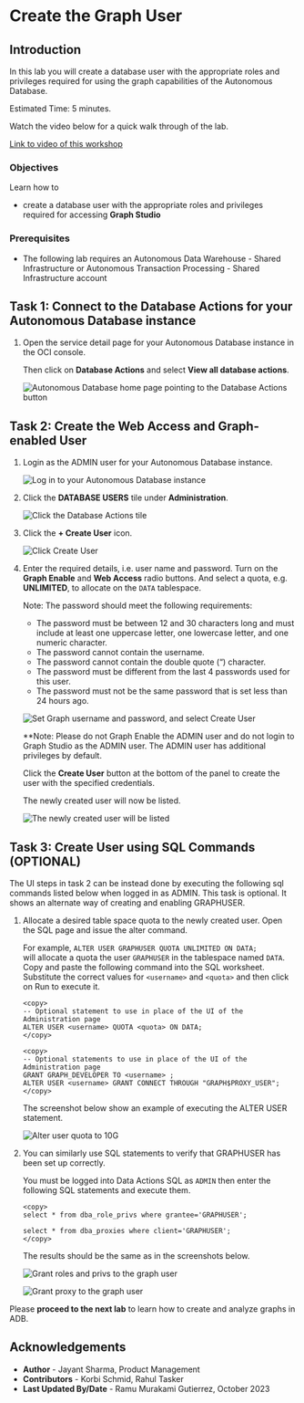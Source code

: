 
# Create the Graph User

## Introduction

In this lab you will create a database user with the appropriate roles and privileges required for using the graph capabilities of the Autonomous Database.

Estimated Time: 5 minutes.

Watch the video below for a quick walk through of the lab.

[Link to video of this workshop](youtube:CQh8Q24Rboc)

### Objectives

Learn how to
-  create a database user with the appropriate roles and privileges required for accessing **Graph Studio**


### Prerequisites

- The following lab requires an Autonomous Data Warehouse - Shared Infrastructure or Autonomous Transaction Processing - Shared Infrastructure account

## Task 1: Connect to the Database Actions for your Autonomous Database instance


1. Open the service detail page for your Autonomous Database instance in the OCI console.  

   Then click on **Database Actions** and select **View all database actions**. 

   ![Autonomous Database home page pointing to the Database Actions button](images/click-database-actions-updated.png "Autonomous Database home page pointing to the Database Actions button")

## Task 2: Create the Web Access and Graph-enabled User

1. Login as the ADMIN user for your Autonomous Database instance.

    ![Log in to your Autonomous Database instance](./images/login.png "Log in to your Autonomous Database instance")

2. Click  the **DATABASE USERS** tile under **Administration**.

   ![Click the Database Actions tile](./images/db-actions-users.png "Click the Database Actions tile")

3. Click the **+ Create User** icon.

    ![Click Create User](./images/db-actions-create-user.png "Click Create User ")

4. Enter the required details, i.e. user name and password. Turn on the **Graph Enable** and **Web Access** radio buttons. And select a quota, e.g. **UNLIMITED**,  to allocate on the `DATA` tablespace.   

   	Note: The password should meet the following requirements:

	- The password must be between 12 and 30 characters long and must include at least one uppercase letter, one lowercase letter, and one numeric character.
	- The password cannot contain the username.
	- The password cannot contain the double quote (“) character.
	- The password must be different from the last 4 passwords used for this user.
	- The password must not be the same password that is set less than 24 hours ago.

	![Set Graph username and password, and select Create User](images/db-actions-create-graph-user.png "Set Graph username and password, and select Create User ")

	**Note: Please do not Graph Enable the ADMIN user and do not login to Graph Studio as the ADMIN user. The ADMIN user has additional privileges by default. 

	Click the **Create User** button at the bottom of the panel to create the user with the specified credentials.

	The newly created user will now be listed.

	![The newly created user will be listed](./images/db-actions-user-created.png "The newly created user will be listed ")   

## Task 3: Create User using SQL Commands (OPTIONAL)

The UI steps in task 2 can be instead done by executing the following sql commands listed below when logged in as ADMIN. This task is optional. It shows an alternate way of creating and enabling GRAPHUSER.

1. Allocate a desired table space quota to the newly created user. Open the SQL page and issue the alter command.

   For example,
   `ALTER USER GRAPHUSER QUOTA UNLIMITED ON DATA;`   
   will allocate a quota the user `GRAPHUSER` in the tablespace named `DATA`.  
   Copy and paste the following command into the SQL worksheet.  
   Substitute the correct values for  `<username>` and `<quota>` and then click on Run to execute it.

      ```
      <copy>
      -- Optional statement to use in place of the UI of the Administration page
      ALTER USER <username> QUOTA <quota> ON DATA;
      </copy>
      ```

      ```
      <copy>
      -- Optional statements to use in place of the UI of the Administration page
      GRANT GRAPH_DEVELOPER TO <username> ;
      ALTER USER <username> GRANT CONNECT THROUGH "GRAPH$PROXY_USER";
      </copy>
      ```

   The screenshot below show an example of executing the ALTER USER statement.

   ![Alter user quota to 10G](./images/alter-user.png "Alter user quota to 10G")  


 2. You can similarly use SQL statements to verify that GRAPHUSER has been set up correctly.  

    You must be logged into Data Actions SQL as `ADMIN` then enter the following SQL statements and execute them.

    ```
    <copy>
    select * from dba_role_privs where grantee='GRAPHUSER';

    select * from dba_proxies where client='GRAPHUSER';
    </copy>
    ```
    The results should be the same as in the screenshots below.

    ![Grant roles and privs to the graph user](images/graphuser-role-privs.png "Grant roles and privs to the graph user")

    ![Grant proxy to the graph user](images/graphuser-proxy-grant.png "Grant proxy to the graph user")



Please **proceed to the next lab** to learn how to create and analyze graphs in ADB.

## Acknowledgements
* **Author** - Jayant Sharma, Product Management
* **Contributors** -  Korbi Schmid, Rahul Tasker
* **Last Updated By/Date** - Ramu Murakami Gutierrez, October 2023
